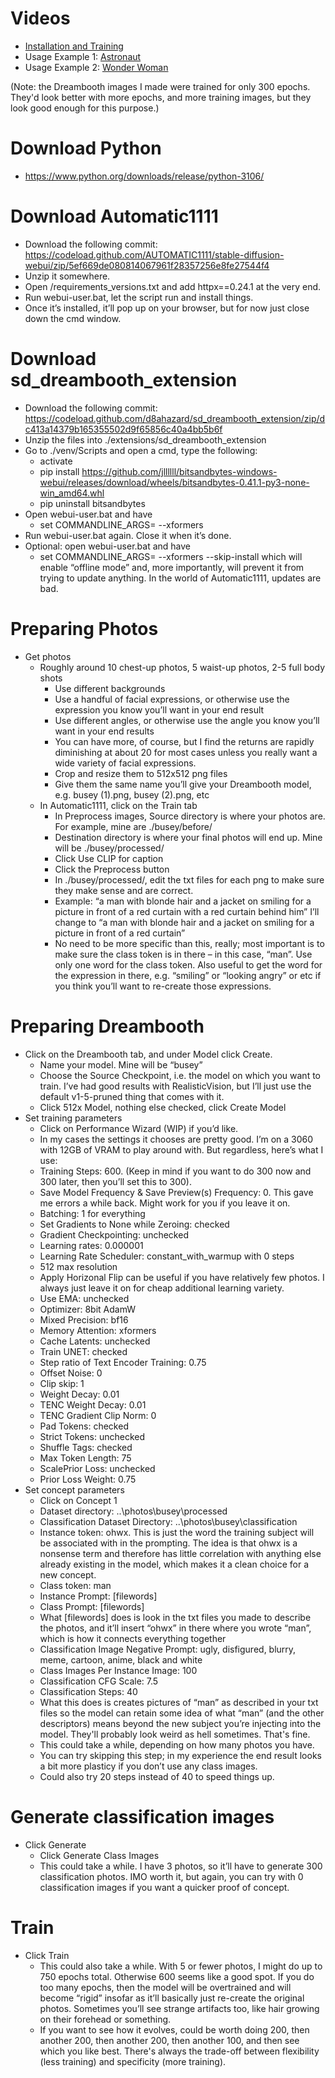 # Videos

 - [Installation and Training](https://youtu.be/S1jFzeZA4aw)
 - Usage Example 1: [Astronaut](https://youtu.be/ECNL7OB6FbQ)
 - Usage Example 2: [Wonder Woman](https://youtu.be/nVObV7Pz10A)

(Note: the Dreambooth images I made were trained for only 300 epochs. They'd look better with more epochs, and more training images, but they look good enough for this purpose.)



# Download Python
- https://www.python.org/downloads/release/python-3106/

# Download Automatic1111
-  Download the following commit: https://codeload.github.com/AUTOMATIC1111/stable-diffusion-webui/zip/5ef669de080814067961f28357256e8fe27544f4
-  Unzip it somewhere.
-  Open /requirements_versions.txt and add httpx==0.24.1 at the very end.
-  Run webui-user.bat, let the script run and install things.
-  Once it’s installed, it’ll pop up on your browser, but for now just close down the cmd window.


# Download sd_dreambooth_extension
- Download the following commit:
https://codeload.github.com/d8ahazard/sd_dreambooth_extension/zip/dc413a14379b165355502d9f65856c40a4bb5b6f
- Unzip the files into ./extensions/sd_dreambooth_extension
- Go to ./venv/Scripts and open a cmd, type the following:
  - activate
  - pip install https://github.com/jllllll/bitsandbytes-windows-webui/releases/download/wheels/bitsandbytes-0.41.1-py3-none-win_amd64.whl
  - pip uninstall bitsandbytes
- Open webui-user.bat and have 
  - set COMMANDLINE_ARGS= --xformers
- Run webui-user.bat again. Close it when it’s done.
- Optional: open webui-user.bat and have 
  - set COMMANDLINE_ARGS= --xformers --skip-install
which will enable “offline mode” and, more importantly, will prevent it from trying to update anything. In the world of Automatic1111, updates are bad.

# Preparing Photos
- Get photos
  - Roughly around 10 chest-up photos, 5 waist-up photos, 2-5 full body shots
    - Use different backgrounds
    - Use a handful of facial expressions, or otherwise use the expression you know you’ll want in your end result
    - Use different angles, or otherwise use the angle you know you’ll want in your end results
    - You can have more, of course, but I find the returns are rapidly diminishing at about 20 for most cases unless you really want a wide variety of facial expressions.
    - Crop and resize them to 512x512 png files
    - Give them the same name you’ll give your Dreambooth model, e.g. busey (1).png, busey (2).png, etc
  - In Automatic1111, click on the Train tab
    - In Preprocess images, Source directory is where your photos are. For example, mine are ./busey/before/
    - Destination directory is where your final photos will end up. Mine will be ./busey/processed/
    - Click Use CLIP for caption
    - Click the Preprocess button
    - In ./busey/processed/, edit the txt files for each png to make sure they make sense and are correct. 
    - Example: “a man with blonde hair and a jacket on smiling for a picture in front of a red curtain with a red curtain behind him” I’ll change to “a man with blonde hair and a jacket on smiling for a picture in front of a red curtain”
    - No need to be more specific than this, really; most important is to make sure the class token is in there – in this case, “man”. Use only one word for the class token. Also useful to get the word for the expression in there, e.g. “smiling” or “looking angry” or etc if you think you’ll want to re-create those expressions.

# Preparing Dreambooth
- Click on the Dreambooth tab, and under Model click Create.
  - Name your model. Mine will be “busey”
  - Choose the Source Checkpoint, i.e. the model on which you want to train. I’ve had good results with RealisticVision, but I’ll just use the default v1-5-pruned thing that comes with it.
  - Click 512x Model, nothing else checked, click Create Model
- Set training parameters
  - Click on Performance Wizard (WIP) if you’d like.
  - In my cases the settings it chooses are pretty good. I’m on a 3060 with 12GB of VRAM to play around with. But regardless, here’s what I use:
  - Training Steps: 600. (Keep in mind if you want to do 300 now and 300 later, then you’ll set this to 300).
  - Save Model Frequency & Save Preview(s) Frequency: 0. This gave me errors a while back. Might work for you if you leave it on.
  - Batching: 1 for everything
  - Set Gradients to None while Zeroing: checked
  - Gradient Checkpointing: unchecked
  - Learning rates: 0.000001 
  - Learning Rate Scheduler: constant_with_warmup with 0 steps
  - 512 max resolution
  - Apply Horizonal Flip can be useful if you have relatively few photos. I always just leave it on for cheap additional learning variety.
  - Use EMA: unchecked
  - Optimizer: 8bit AdamW
  - Mixed Precision: bf16
  - Memory Attention: xformers
  - Cache Latents: unchecked
  - Train UNET: checked
  - Step ratio of Text Encoder Training: 0.75
  - Offset Noise: 0
  - Clip skip: 1
  - Weight Decay: 0.01
  - TENC Weight Decay: 0.01
  - TENC Gradient Clip Norm: 0
  - Pad Tokens: checked
  - Strict Tokens: unchecked
  - Shuffle Tags: checked
  - Max Token Length: 75
  - ScalePrior Loss: unchecked
  - Prior Loss Weight: 0.75
- Set concept parameters
  - Click on Concept 1
  - Dataset directory: ..\photos\busey\processed
  - Classification Dataset Directory: ..\photos\busey\classification
  - Instance token: ohwx. This is just the word the training subject will be associated with in the prompting. The idea is that ohwx is a nonsense term and therefore has little correlation with anything else already existing in the model, which makes it a clean choice for a new concept.
  - Class token: man
  - Instance Prompt: [filewords]
  - Class Prompt: [filewords]
  - What [filewords] does is look in the txt files you made to describe the photos, and it’ll insert “ohwx” in there where you wrote “man”, which is how it connects everything together
  - Classification Image Negative Prompt: ugly, disfigured, blurry, meme, cartoon, anime, black and white
  - Class Images Per Instance Image: 100
  - Classification CFG Scale: 7.5
  - Classification Steps: 40
  - What this does is creates pictures of “man” as described in your txt files so the model can retain some idea of what “man” (and the other descriptors) means beyond the new subject you’re injecting into the model. They'll probably look weird as hell sometimes. That's fine.
  - This could take a while, depending on how many photos you have.
  - You can try skipping this step; in my experience the end result looks a bit more plasticy if you don’t use any class images.
  - Could also try 20 steps instead of 40 to speed things up.

# Generate classification images
- Click Generate
  - Click Generate Class Images
  - This could take a while. I have 3 photos, so it’ll have to generate 300 classification photos. IMO worth it, but again, you can try with 0 classification images if you want a quicker proof of concept.

# Train
- Click Train
  - This could also take a while. With 5 or fewer photos, I might do up to 750 epochs total. Otherwise 600 seems like a good spot. If you do too many epochs, then the model will be overtrained and will become “rigid” insofar as it’ll basically just re-create the original photos. Sometimes you’ll see strange artifacts too, like hair growing on their forehead or something.
  - If you want to see how it evolves, could be worth doing 200, then another 200, then another 200, then another 100, and then see which you like best. There's always the trade-off between flexibility (less training) and specificity (more training).
